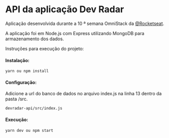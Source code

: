 # API da aplicação Dev Radar

Aplicação desenvolvida durante a 10 ª semana OmniStack da [@Rocketseat](https://github.com/Rocketseat).

A aplicação foi em Node.js com Express utilizando MongoDB para armazenamento dos dados.

Instruções para execução do projeto:

#### Instalação:

`yarn ou npm install`

#### Configuração:

Adicione a url do banco de dados no arquivo index.js na linha 13  dentro da pasta /src.

`devradar-api/src/index.js`

#### Execução:

`yarn dev ou npm start`
